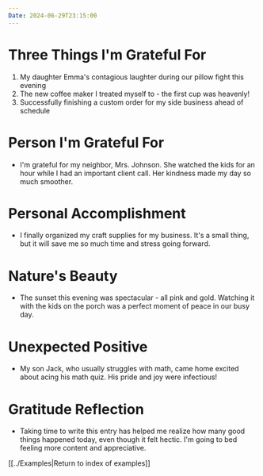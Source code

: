 ```yaml
---
Date: 2024-06-29T23:15:00
---
```


# Three Things I'm Grateful For

1. My daughter Emma's contagious laughter during our pillow fight this evening
2. The new coffee maker I treated myself to - the first cup was heavenly!
3. Successfully finishing a custom order for my side business ahead of schedule

# Person I'm Grateful For

- I'm grateful for my neighbor, Mrs. Johnson. She watched the kids for an hour while I had an important client call. Her kindness made my day so much smoother.

# Personal Accomplishment

- I finally organized my craft supplies for my business. It's a small thing, but it will save me so much time and stress going forward.

# Nature's Beauty

- The sunset this evening was spectacular - all pink and gold. Watching it with the kids on the porch was a perfect moment of peace in our busy day.

# Unexpected Positive

- My son Jack, who usually struggles with math, came home excited about acing his math quiz. His pride and joy were infectious!

# Gratitude Reflection

- Taking time to write this entry has helped me realize how many good things happened today, even though it felt hectic. I'm going to bed feeling more content and appreciative.

[[../Examples|Return to index of examples]]